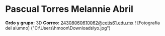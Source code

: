 # Pascual Torres Melannie Abril
**Grdo y grupo:** 3D
**Correo:** 24308060610062@cetis61.edu.mx
! [Fotografia del alumno] ("C:\Users\hmoon\Downloads\yo.jpg")
